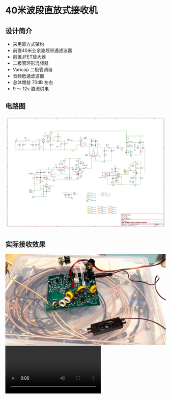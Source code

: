 # 40米波段直放式接收机
## 设计简介
- 采用直方式架构
- 前置40米业余波段带通滤波器
- 前置JFET放大器
- 二极管环形混频器
- Varicap 二极管调谐
- 音频低通滤波器
- 总体增益 70dB 左右
- 9 ～ 12v 直流供电
## 电路图
![40米波段直放式接收机电路图](https://github.com/cnsit/radio/blob/master/articles/40mdcr/40mdcr.jpg)
## 实际接收效果
![40米波段直放式接收机使用截图](https://github.com/cnsit/radio/blob/master/articles/40mdcr/40mdcr-in-use.jpg)
![40米波段直放式接收机使用视频](https://github.com/cnsit/radio/blob/master/articles/40mdcr/40mdcr.mp4)
